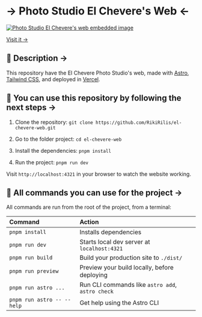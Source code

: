 # → Photo Studio El Chevere's Web ←

<a href="https://github.com/RikiRilis/rikirilis-web">
  <img src="https://ynbjmptmmmbaspzfxzdu.supabase.co/storage/v1/object/sign/portfolio/src/embedded-img.avif?token=eyJhbGciOiJIUzI1NiIsInR5cCI6IkpXVCJ9.eyJ1cmwiOiJwb3J0Zm9saW8vc3JjL2VtYmVkZGVkLWltZy5hdmlmIiwiaWF0IjoxNzIxNDUyMTE1LCJleHAiOjE3NDg5NDUyMTE1fQ.VbJVUYEZOfDbRGpU04vfA20wllxbYkzICFJv_hk_S24&t=2024-07-20T05%3A08%3A28.369Z" alt="Photo Studio El Chevere's web embedded image" />
</a>

[Visit it →](https://fotoestudioelchevere.com)

## 📃 Description →

This repository have the El Chevere Photo Studio's web, made with [Astro](https://astro.build/), [Tailwind CSS](https://tailwindcss.com/), and deployed in [Vercel](https://vercel.com/).

## 🤝 You can use this repository by following the next steps →

1. Clone the repository:
   `git clone https://github.com/RikiRilis/el-chevere-web.git`

2. Go to the folder project:
   `cd el-chevere-web`

3. Install the dependencies:
   `pnpm install`

4. Run the project:
   `pnpm run dev`

Visit `http://localhost:4321` in your browser to watch the website working.

## 🧞 All commands you can use for the project →

All commands are run from the root of the project, from a terminal:

| Command                    | Action                                           |
| :------------------------- | :----------------------------------------------- |
| `pnpm install`             | Installs dependencies                            |
| `pnpm run dev`             | Starts local dev server at `localhost:4321`      |
| `pnpm run build`           | Build your production site to `./dist/`          |
| `pnpm run preview`         | Preview your build locally, before deploying     |
| `pnpm run astro ...`       | Run CLI commands like `astro add`, `astro check` |
| `pnpm run astro -- --help` | Get help using the Astro CLI                     |
